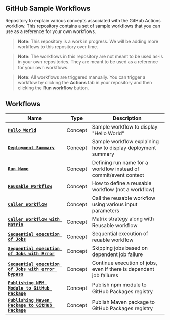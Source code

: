 ## GitHub Sample Workflows
Repository to explain various concepts associated with the GitHub Actions workflow. This repository contains a set of sample workflows that you can use as a reference for your own workflows.

> **Note:** This repository is a work in progress. We will be adding more workflows to this repository over time.

> **Note:** The workflows in this repository are not meant to be used as-is in your own repositories. They are meant to be used as a reference for your own workflows.

> **Note:** All workflows are triggered manually. You can trigger a workflow by clicking the **Actions** tab in your repository and then clicking the **Run workflow** button.

## Workflows
Name | Type | Description
--- | --- | ---
[**`Hello World`**](./.github/workflows/1.1-hello-world.yml) | Concept | Sample workflow to display "Hello World" 
[**`Deployment Summary`** ](./.github/workflows/1.2-deployment-summary.yml) | Concept | Sample workflow explaining how to display deployment summary
[**`Run Name`** ](./.github/workflows/1.3-run-name.yml) | Concept | Defining run name for a workflow instead of commit/event context
[**`Reusable Workflow`** ](./.github/workflows/1.4.1-reusable-wf1.yml) | Concept | How to define a reusable workflow (not a workflow)
[**`Caller Workflow`** ](./.github/workflows/1.4.2-caller-wf.yml) | Concept | Call the reusable workflow using various input parameters
[**`Caller Workflow with Matrix`** ](./.github/workflows/1.4.3-caller-matrix.yml) | Concept | Matrix strategy along with Reusable workflow
[**`Sequential execution of Jobs`** ](./.github/workflows/1.4.4-caller-sequestial.yml) | Concept | Sequential execution of reuable workflow 
[**`Sequential execution of Jobs with Error`** ](./.github/workflows/1.4.5-caller-sequestial.yml) | Concept | Skipping jobs based on dependent job failure
[**`Sequential execution of Jobs with error bypass`** ](./.github/workflows/1.4.6-caller-sequestial.yml) | Concept | Continue execution of jobs, even if there is dependent job failures
[**`Publishing NPM Module to GitHub Package`** ](./.github/workflows/3.1-publish-npm-module-gh-package.yml) | Concept | Publish npm module to GitHub Packages registry
[**`Publishing Maven Package to GitHub Package`** ](./.github/workflows/3.2-publish-maven-pkg-gh-package.yml) | Concept | Publish Maven package to GitHub Packages registry
